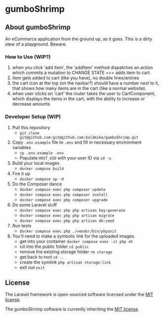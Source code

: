# gumboShrimp

## About gumboShrimp

An eCommerce application from the ground up, as it goes. This is a dirty stew of a playground. Beware.

### How to Use (WIP?)

1. when you click 'add item', the 'addItem' method dispatches an action which commits a mutation to CHANGE STATE === adds item to cart.
2. item gets added to cart (like you have), no double lines/entries
3. the cart icon at the top (on the navbar?) should have a number next to it, that shows how many items are in the cart (like a normal website).
4. when user clicks on 'cart' the router takes the user to CartComponent, which displays the items in the cart, with the ability to increase or decrease amounts

### Developer Setup (WIP)

1. Pull this repository
    - `git clone git@github.com:git@github.com:baldmike/gumboShrimp.git`
2. Copy `.env.example` file to `.env` and fill in necessary environment variables
    - `cp .env.example .env`
    - Populate `HOST_UID` with your user ID via `id -u`
3. Build your local images
    - `docker compose build`
4. Fire it up
    - `docker compose up -d`
5. Do the Composer dance
    - `docker compose exec php composer update`
    - `docker compose exec php composer install`
    - `docker compose exec php composer upgrade`
6. Do some Laravel stuff
    - `docker compose exec php php artisan key:generate`
    - `docker compose exec php php artisan migrate`
    - `docker compose exec php php artisan db:seed`
7. Run tests
    - `docker compose exec php ./vendor/bin/phpunit`
8. You'll need to make a symbolic link for the uploaded images.
    - get into your container `docker compose exec -it php sh`
    - cd into the public folder `cd public`
    - remove the existing storage folder `rm storage`
    - get back to root `cd ..`
    - create the symlink `php artisan storage:link`
    - exit out `exit`
## License

The Laravel framework is open-sourced software licensed under the [MIT license](https://opensource.org/licenses/MIT).

The gumboShrimp software is currently inheriting the [MIT license](https://opensource.org/licenses/MIT).
